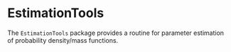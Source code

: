 # EstimationTools
The `EstimationTools` package provides a routine for parameter estimation of probability density/mass functions.
